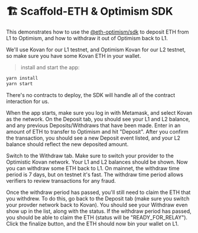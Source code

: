 # 🏗 Scaffold-ETH & Optimism SDK

This demonstrates how to use the [@eth-optimism/sdk](https://www.npmjs.com/package/@eth-optimism/sdk) to deposit ETH from L1 to Optimism, and how to withdraw it out of Optimism back to L1.

We'll use Kovan for our L1 testnet, and Optimism Kovan for our L2 testnet, so make sure you have some Kovan ETH in your wallet.

> install and start the app:

```bash
yarn install
yarn start
```

There's no contracts to deploy, the SDK will handle all of the contract interaction for us.

When the app starts, make sure you log in with Metamask, and select Kovan as the network. On the Deposit tab, you should see your L1 and L2 balance, and any previous Deposits/Withdraws that have been made. Enter in an amount of ETH to transfer to Optimism and hit "Deposit". After you confirm the transaction, you should see a new Deposit event listed, and your L2 balance should reflect the new deposited amount.

Switch to the Withdraw tab. Make sure to switch your provider to the Optimistic Kovan network. Your L1 and L2 balances should be shown. Now you can withdraw some ETH back to L1. On mainnet, the withdraw time period is 7 days, but on testnet it's fast. The withdraw time period allows verifiers to review transactions for any fraud.

Once the withdraw period has passed, you'll still need to claim the ETH that you withdrew. To do this, go back to the Deposit tab (make sure you switch your provder network back to Kovan). You should see your Withdraw even show up in the list, along with the status. If the withdraw period has passed, you should be able to claim the ETH (status will be "READY_FOR_RELAY"). Click the finalize button, and the ETH should now bin your wallet on L1.
